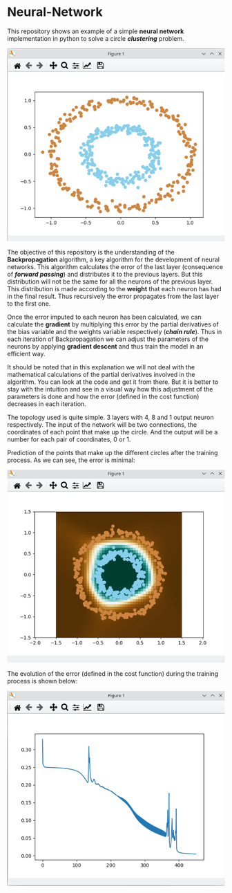 # Neural-Network
This repository shows an example of a simple **neural network** implementation in python to solve a circle ***clustering*** problem.

![](docs/inicial.png)

The objective of this repository is the understanding of the **Backpropagation** algorithm, a key algorithm for the development of neural networks. This algorithm calculates the error of the last layer (consequence of ***forward passing***) and distributes it to the previous layers. But this distribution will not be the same for all the neurons of the previous layer. This distribution is made according to the **weight** that each neuron has had in the final result. Thus recursively the error propagates from the last layer to the first one.

Once the error imputed to each neuron has been calculated, we can calculate the **gradient** by multiplying this error by the partial derivatives of the bias variable and the weights variable respectively (***chain rule***). Thus in each iteration of Backpropagation we can adjust the parameters of the neurons by applying **gradient descent** and thus train the model in an efficient way.

It should be noted that in this explanation we will not deal with the mathematical calculations of the partial derivatives involved in the algorithm. You can look at the code and get it from there. But it is better to stay with the intuition and see in a visual way how this adjustment of the parameters is done and how the error (defined in the cost function) decreases in each iteration.

The topology used is quite simple. 3 layers with 4, 8 and 1 output neuron respectively. The input of the network will be two connections, the coordinates of each point that make up the circle. And the output will be a number for each pair of coordinates, 0 or 1.

Prediction of the points that make up the different circles after the training process. As we can see, the error is minimal:

![](docs/final.png)

The evolution of the error (defined in the cost function) during the training process is shown below:

![](docs/error.png)
